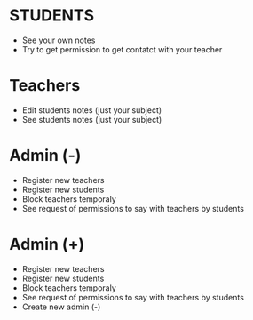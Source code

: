 # STUDENTS
* See your own notes
* Try to get permission to get contatct with your teacher

# Teachers
* Edit students notes (just your subject)
* See students notes (just your subject) 

# Admin (-)
* Register new teachers
* Register new students
* Block teachers temporaly
* See request of permissions to say with teachers by students

# Admin (+)
* Register new teachers
* Register new students
* Block teachers temporaly
* See request of permissions to say with teachers by students
* Create new admin (-)

